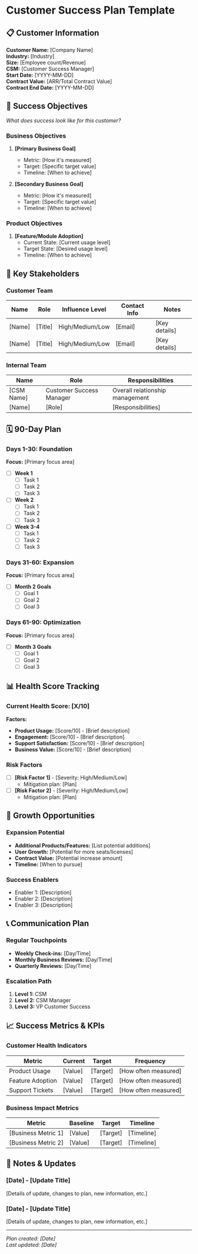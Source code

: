 # Customer Success Plan Template

## 📋 Customer Information
**Customer Name:** [Company Name]  
**Industry:** [Industry]  
**Size:** [Employee count/Revenue]  
**CSM:** [Customer Success Manager]  
**Start Date:** [YYYY-MM-DD]  
**Contract Value:** [ARR/Total Contract Value]  
**Contract End Date:** [YYYY-MM-DD]  

## 🎯 Success Objectives
*What does success look like for this customer?*

### Business Objectives
1. **[Primary Business Goal]**
   - Metric: [How it's measured]
   - Target: [Specific target value]
   - Timeline: [When to achieve]

2. **[Secondary Business Goal]**
   - Metric: [How it's measured]
   - Target: [Specific target value]
   - Timeline: [When to achieve]

### Product Objectives
1. **[Feature/Module Adoption]**
   - Current State: [Current usage level]
   - Target State: [Desired usage level]
   - Timeline: [When to achieve]

## 👥 Key Stakeholders

### Customer Team
| Name | Role | Influence Level | Contact Info | Notes |
|------|------|----------------|--------------|-------|
| [Name] | [Title] | High/Medium/Low | [Email] | [Key details] |
| [Name] | [Title] | High/Medium/Low | [Email] | [Key details] |

### Internal Team
| Name | Role | Responsibilities |
|------|------|------------------|
| [CSM Name] | Customer Success Manager | Overall relationship management |
| [Name] | [Role] | [Responsibilities] |

## 🗓️ 90-Day Plan

### Days 1-30: Foundation
**Focus:** [Primary focus area]

- [ ] **Week 1**
  - [ ] Task 1
  - [ ] Task 2
  - [ ] Task 3

- [ ] **Week 2**
  - [ ] Task 1
  - [ ] Task 2
  - [ ] Task 3

- [ ] **Week 3-4**
  - [ ] Task 1
  - [ ] Task 2
  - [ ] Task 3

### Days 31-60: Expansion
**Focus:** [Primary focus area]

- [ ] **Month 2 Goals**
  - [ ] Goal 1
  - [ ] Goal 2
  - [ ] Goal 3

### Days 61-90: Optimization
**Focus:** [Primary focus area]

- [ ] **Month 3 Goals**
  - [ ] Goal 1
  - [ ] Goal 2
  - [ ] Goal 3

## 📊 Health Score Tracking

### Current Health Score: [X/10]

**Factors:**
- **Product Usage:** [Score/10] - [Brief description]
- **Engagement:** [Score/10] - [Brief description]
- **Support Satisfaction:** [Score/10] - [Brief description]
- **Business Value:** [Score/10] - [Brief description]

### Risk Factors
- [ ] **[Risk Factor 1]** - [Severity: High/Medium/Low]
  - Mitigation plan: [Plan]
- [ ] **[Risk Factor 2]** - [Severity: High/Medium/Low]
  - Mitigation plan: [Plan]

## 🚀 Growth Opportunities

### Expansion Potential
- **Additional Products/Features:** [List potential additions]
- **User Growth:** [Potential for more seats/licenses]
- **Contract Value:** [Potential increase amount]
- **Timeline:** [When to pursue]

### Success Enablers
- Enabler 1: [Description]
- Enabler 2: [Description]
- Enabler 3: [Description]

## 📞 Communication Plan

### Regular Touchpoints
- **Weekly Check-ins:** [Day/Time]
- **Monthly Business Reviews:** [Day/Time]
- **Quarterly Reviews:** [Day/Time]

### Escalation Path
1. **Level 1:** CSM
2. **Level 2:** CSM Manager
3. **Level 3:** VP Customer Success

## 📈 Success Metrics & KPIs

### Customer Health Indicators
| Metric | Current | Target | Frequency |
|--------|---------|--------|-----------|
| Product Usage | [Value] | [Target] | [How often measured] |
| Feature Adoption | [Value] | [Target] | [How often measured] |
| Support Tickets | [Value] | [Target] | [How often measured] |

### Business Impact Metrics
| Metric | Baseline | Target | Timeline |
|--------|----------|--------|----------|
| [Business Metric 1] | [Value] | [Target] | [Timeline] |
| [Business Metric 2] | [Value] | [Target] | [Timeline] |

## 📝 Notes & Updates

### [Date] - [Update Title]
[Details of update, changes to plan, new information, etc.]

### [Date] - [Update Title]
[Details of update, changes to plan, new information, etc.]

---

*Plan created: [Date]*  
*Last updated: [Date]*